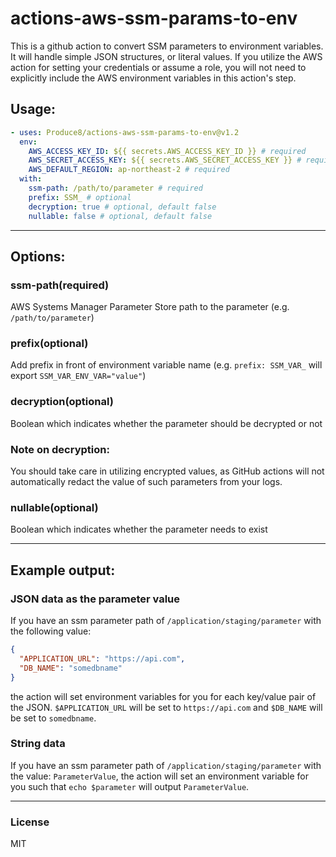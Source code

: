 # actions-aws-ssm-params-to-env

This is a github action to convert SSM parameters to environment variables. It will handle
simple JSON structures, or literal values. If you utilize the AWS action for setting
your credentials or assume a role, you will not need to explicitly include the AWS environment
variables in this action's step.

## Usage:

```yaml
- uses: Produce8/actions-aws-ssm-params-to-env@v1.2
  env:
    AWS_ACCESS_KEY_ID: ${{ secrets.AWS_ACCESS_KEY_ID }} # required
    AWS_SECRET_ACCESS_KEY: ${{ secrets.AWS_SECRET_ACCESS_KEY }} # required
    AWS_DEFAULT_REGION: ap-northeast-2 # required
  with:
    ssm-path: /path/to/parameter # required
    prefix: SSM_ # optional
    decryption: true # optional, default false
    nullable: false # optional, default false
```

---

## Options:

### ssm-path(required)

AWS Systems Manager Parameter Store path to the parameter
(e.g. `/path/to/parameter`)

### prefix(optional)

Add prefix in front of environment variable name
(e.g. `prefix: SSM_VAR_` will export `SSM_VAR_ENV_VAR="value"`)

### decryption(optional)

Boolean which indicates whether the parameter should be decrypted or not

### **Note on decryption:**

You should take care in utilizing encrypted values, as GitHub actions will not automatically redact
the value of such parameters from your logs.

### nullable(optional)

Boolean which indicates whether the parameter needs to exist

---

## Example output:

### JSON data as the parameter value

If you have an ssm parameter path of `/application/staging/parameter` with the following value:

```JSON
{
  "APPLICATION_URL": "https://api.com",
  "DB_NAME": "somedbname"
}
```

the action will set environment variables for you for each key/value pair of the JSON.
`$APPLICATION_URL` will be set to `https://api.com` and
`$DB_NAME` will be set to `somedbname`.

### String data

If you have an ssm parameter path of `/application/staging/parameter` with the value:
`ParameterValue`, the action will set an environment variable for you such that `echo $parameter`
will output `ParameterValue`.

---

### License

MIT
